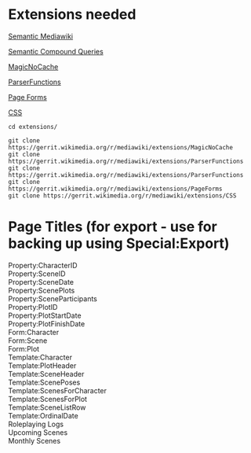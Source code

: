 
# Extensions needed
[Semantic Mediawiki](https://www.mediawiki.org/wiki/Extension:Semantic_MediaWiki)

[Semantic Compound Queries](https://www.mediawiki.org/wiki/Extension:Semantic_Compound_Queries)

[MagicNoCache](https://www.mediawiki.org/wiki/Extension:MagicNoCache)

[ParserFunctions](https://www.mediawiki.org/wiki/Extension:ParserFunctions)

[Page Forms](https://www.mediawiki.org/wiki/Extension:Page_Forms)

[CSS](https://www.mediawiki.org/wiki/Extension:CSS)

```
cd extensions/

git clone https://gerrit.wikimedia.org/r/mediawiki/extensions/MagicNoCache
git clone https://gerrit.wikimedia.org/r/mediawiki/extensions/ParserFunctions
git clone https://gerrit.wikimedia.org/r/mediawiki/extensions/ParserFunctions
git clone https://gerrit.wikimedia.org/r/mediawiki/extensions/PageForms
git clone https://gerrit.wikimedia.org/r/mediawiki/extensions/CSS
```

# Page Titles (for export - use for backing up using Special:Export)
Property:CharacterID<br>
Property:SceneID<br>
Property:SceneDate<br>
Property:ScenePlots<br>
Property:SceneParticipants<br>
Property:PlotID<br>
Property:PlotStartDate<br>
Property:PlotFinishDate<br>
Form:Character<br>
Form:Scene<br>
Form:Plot<br>
Template:Character<br>
Template:PlotHeader<br>
Template:SceneHeader<br>
Template:ScenePoses<br>
Template:ScenesForCharacter<br>
Template:ScenesForPlot<br>
Template:SceneListRow<br>
Template:OrdinalDate<br>
Roleplaying Logs<br>
Upcoming Scenes<br>
Monthly Scenes<br>